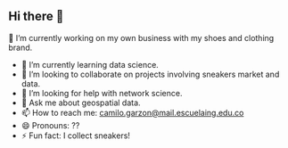 ## Hi there 👋

🔭 I’m currently working on my own business with my shoes and clothing brand.
- 🌱 I’m currently learning data science.
- 👯 I’m looking to collaborate on projects involving sneakers market and data.
- 🤔 I’m looking for help with network science.
- 💬 Ask me about geospatial data.
- 📫 How to reach me: camilo.garzon@mail.escuelaing.edu.co
- 😄 Pronouns: ??
- ⚡ Fun fact: I collect sneakers!

<!--
**camilogarzonhd/camilogarzonhd** is a ✨ _special_ ✨ repository because its `README.md` (this file) appears on your GitHub profile.

Here are some ideas to get you started:

- ## 🔭 I’m currently working on my own business with my shoes and clothing brand.
- 🌱 I’m currently learning data science.
- 👯 I’m looking to collaborate on projects involving sneakers market and data.
- 🤔 I’m looking for help with network science.
- 💬 Ask me about geospatial data.
- 📫 How to reach me: camilo.garzon@mail.escuelaing.edu.co
- 😄 Pronouns: ??
- ⚡ Fun fact: I collect sneakers!
-->
